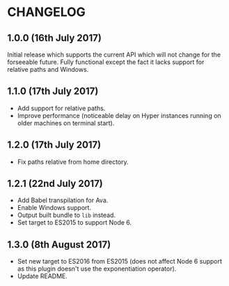 # CHANGELOG

## 1.0.0 (16th July 2017)

Initial release which supports the current API which will not change for the forseeable future. Fully functional except the fact it lacks support for relative paths and Windows.

## 1.1.0 (17th July 2017)

- Add support for relative paths.
- Improve performance (noticeable delay on Hyper instances running on older machines on terminal start).

## 1.2.0 (17th July 2017)

- Fix paths relative from home directory.

## 1.2.1 (22nd July 2017)

- Add Babel transpilation for Ava.
- Enable Windows support.
- Output built bundle to `lib` instead.
- Set target to ES2015 to support Node 6.

## 1.3.0 (8th August 2017)

- Set new target to ES2016 from ES2015 (does not affect Node 6 support as this plugin doesn't use the exponentiation operator).
- Update README.
